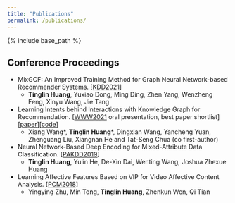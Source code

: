 ```yaml
---
title: "Publications"
permalink: /publications/
---
```

{% include base_path %}

## Conference Proceedings

* MixGCF: An Improved Training Method for Graph Neural Network-based Recommender Systems. [[KDD2021](https://kdd.org/kdd2021/)]
  * **Tinglin Huang**, Yuxiao Dong, Ming Ding, Zhen Yang, Wenzheng Feng, Xinyu Wang, Jie Tang
* Learning Intents behind Interactions with Knowledge Graph for Recommendation. [[WWW2021](https://www2021.thewebconf.org/) oral presentation, best paper shortlist]\[[paper](https://arxiv.org/abs/2102.07057)\]\[[code](https://github.com/huangtinglin/Knowledge_Graph_based_Intent_Network)\]
  * Xiang Wang\*, **Tinglin Huang**\*, Dingxian Wang, Yancheng Yuan, Zhenguang Liu, Xiangnan He and Tat-Seng Chua (co first-author)
* Neural Network-Based Deep Encoding for Mixed-Attribute Data Classification. [[PAKDD2019](<https://link.springer.com/chapter/10.1007%2F978-3-030-26142-9_14>)]
  * **Tinglin Huang**, Yulin He, De-Xin Dai, Wenting Wang, Joshua Zhexue Huang
* Learning Affective Features Based on VIP for Video Affective Content Analysis. [[PCM2018](<https://link.springer.com/chapter/10.1007%2F978-3-030-00764-5_64>)]
  * Yingying Zhu, Min Tong, **Tinglin Huang**, Zhenkun Wen, Qi Tian

